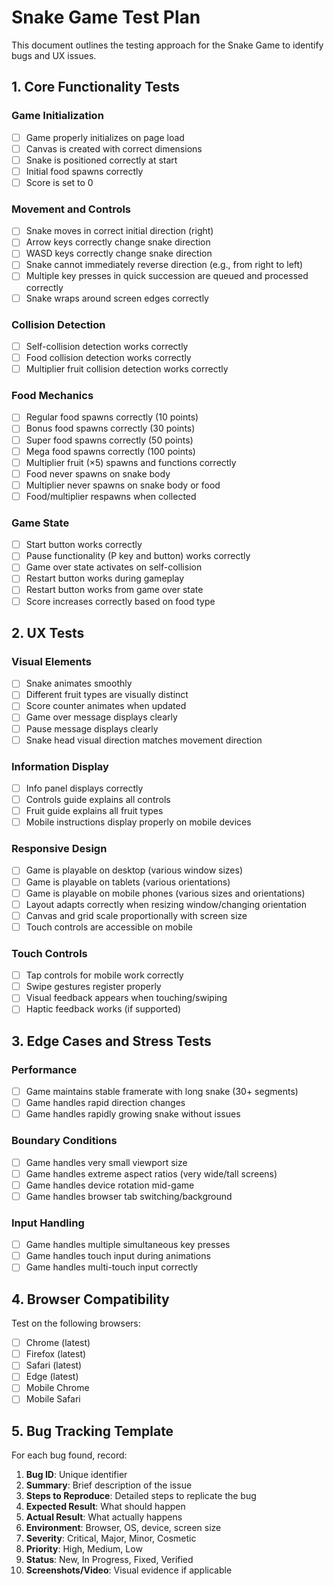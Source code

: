 # Snake Game Test Plan

This document outlines the testing approach for the Snake Game to identify bugs and UX issues.

## 1. Core Functionality Tests

### Game Initialization
- [ ] Game properly initializes on page load
- [ ] Canvas is created with correct dimensions
- [ ] Snake is positioned correctly at start
- [ ] Initial food spawns correctly
- [ ] Score is set to 0

### Movement and Controls
- [ ] Snake moves in correct initial direction (right)
- [ ] Arrow keys correctly change snake direction
- [ ] WASD keys correctly change snake direction
- [ ] Snake cannot immediately reverse direction (e.g., from right to left)
- [ ] Multiple key presses in quick succession are queued and processed correctly
- [ ] Snake wraps around screen edges correctly

### Collision Detection
- [ ] Self-collision detection works correctly
- [ ] Food collision detection works correctly
- [ ] Multiplier fruit collision detection works correctly

### Food Mechanics
- [ ] Regular food spawns correctly (10 points)
- [ ] Bonus food spawns correctly (30 points)
- [ ] Super food spawns correctly (50 points)
- [ ] Mega food spawns correctly (100 points)
- [ ] Multiplier fruit (×5) spawns and functions correctly
- [ ] Food never spawns on snake body
- [ ] Multiplier never spawns on snake body or food
- [ ] Food/multiplier respawns when collected

### Game State
- [ ] Start button works correctly
- [ ] Pause functionality (P key and button) works correctly
- [ ] Game over state activates on self-collision
- [ ] Restart button works during gameplay
- [ ] Restart button works from game over state
- [ ] Score increases correctly based on food type

## 2. UX Tests

### Visual Elements
- [ ] Snake animates smoothly
- [ ] Different fruit types are visually distinct
- [ ] Score counter animates when updated
- [ ] Game over message displays clearly
- [ ] Pause message displays clearly
- [ ] Snake head visual direction matches movement direction

### Information Display
- [ ] Info panel displays correctly
- [ ] Controls guide explains all controls
- [ ] Fruit guide explains all fruit types
- [ ] Mobile instructions display properly on mobile devices

### Responsive Design
- [ ] Game is playable on desktop (various window sizes)
- [ ] Game is playable on tablets (various orientations)
- [ ] Game is playable on mobile phones (various sizes and orientations)
- [ ] Layout adapts correctly when resizing window/changing orientation
- [ ] Canvas and grid scale proportionally with screen size
- [ ] Touch controls are accessible on mobile

### Touch Controls
- [ ] Tap controls for mobile work correctly
- [ ] Swipe gestures register properly
- [ ] Visual feedback appears when touching/swiping
- [ ] Haptic feedback works (if supported)

## 3. Edge Cases and Stress Tests

### Performance
- [ ] Game maintains stable framerate with long snake (30+ segments)
- [ ] Game handles rapid direction changes
- [ ] Game handles rapidly growing snake without issues

### Boundary Conditions
- [ ] Game handles very small viewport size
- [ ] Game handles extreme aspect ratios (very wide/tall screens)
- [ ] Game handles device rotation mid-game
- [ ] Game handles browser tab switching/background

### Input Handling
- [ ] Game handles multiple simultaneous key presses
- [ ] Game handles touch input during animations
- [ ] Game handles multi-touch input correctly

## 4. Browser Compatibility

Test on the following browsers:
- [ ] Chrome (latest)
- [ ] Firefox (latest)
- [ ] Safari (latest)
- [ ] Edge (latest)
- [ ] Mobile Chrome
- [ ] Mobile Safari

## 5. Bug Tracking Template

For each bug found, record:

1. **Bug ID**: Unique identifier
2. **Summary**: Brief description of the issue
3. **Steps to Reproduce**: Detailed steps to replicate the bug
4. **Expected Result**: What should happen
5. **Actual Result**: What actually happens
6. **Environment**: Browser, OS, device, screen size
7. **Severity**: Critical, Major, Minor, Cosmetic
8. **Priority**: High, Medium, Low
9. **Status**: New, In Progress, Fixed, Verified
10. **Screenshots/Video**: Visual evidence if applicable
